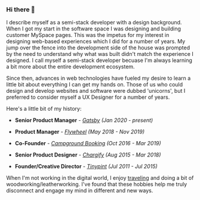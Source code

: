 ### Hi there 👋

I describe myself as a semi-stack developer with a design background. When I got my start in the software space I was designing and building customer MySpace pages. This was the impetus for my interest in designing web-based experiences which I did for a number of years. My jump over the fence into the development side of the house was prompted by the need to understand why what was built didn't match the experience I designed. I call myself a semi-stack developer becuase I'm always learning a bit more about the entire development ecosystem.

Since then, advances in web technologies have fueled my desire to learn a little bit about everything I can get my hands on. Those of us who could design and develop websites and software were dubbed 'unicorns', but I preferred to consider myself a UX Designer for a number of years.

Here's a little bit of my history:

* **Senior Product Manager** - *[Gatsby](https://www.gatsbyjs.com) (Jan 2020 - present)*

* **Product Manager** - *[Flywheel](https://getflywheel.com) (May 2018 - Nov 2019)*

* **Co-Founder** - *[Campground Booking](https://campgroundbooking.com) (Oct 2016 - Mar 2019)*

* **Senior Product Designer** - *[Chargify](https://www.chargify.com) (Aug 2015 - Mar 2018)*

* **Founder/Creative Director** - *[Tinypint](https://tinypint.com) (Jul 2011 - Jul 2015)*

When I'm not working in the digital world, I enjoy [traveling](https://instagram.com/thewebnomads) and doing a bit of woodworking/leatherworking. I've found that these hobbies help me truly disconnect and engage my mind in different and new ways.

<!--
**boborchard/boborchard** is a ✨ _special_ ✨ repository because its `README.md` (this file) appears on your GitHub profile.

Here are some ideas to get you started:

- 🔭 I’m currently working on ...
- 🌱 I’m currently learning ...
- 👯 I’m looking to collaborate on ...
- 🤔 I’m looking for help with ...
- 💬 Ask me about ...
- 📫 How to reach me: ...
- 😄 Pronouns: ...
- ⚡ Fun fact: ...
-->
